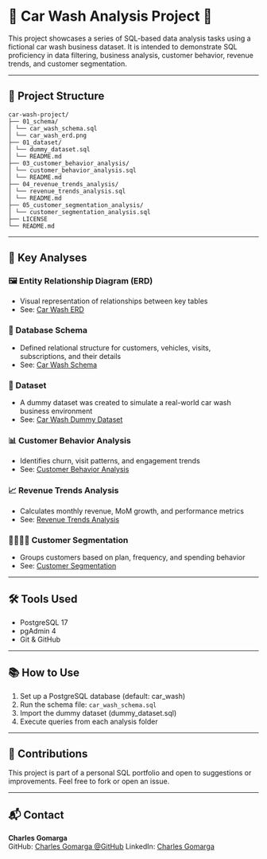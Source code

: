 # 🚗 Car Wash Analysis Project 🚗

This project showcases a series of SQL-based data analysis tasks using a fictional car wash business dataset.
It is intended to demonstrate SQL proficiency in data filtering, business analysis, customer behavior, revenue trends, and customer segmentation.

---

## 📁 Project Structure
```
car-wash-project/
├── 01_schema/
│ └── car_wash_schema.sql
│ └── car_wash_erd.png
├── 01_dataset/
│ └── dummy_dataset.sql
│ └── README.md
├── 03_customer_behavior_analysis/
│ └── customer_behavior_analysis.sql
│ └── README.md
├── 04_revenue_trends_analysis/
│ └── revenue_trends_analysis.sql
│ └── README.md
├── 05_customer_segmentation_analysis/
│ └── customer_segmentation_analysis.sql
├── LICENSE
└── README.md
```
---

## 📌 Key Analyses

### 🖼️ Entity Relationship Diagram (ERD)
- Visual representation of relationships between key tables
- See: [Car Wash ERD](./01_car_wash_schema/car_wash_erd.png)

### 🧱 Database Schema
- Defined relational structure for customers, vehicles, visits, subscriptions, and their details
- See: [Car Wash Schema](./01_car_wash_schema/car_wash_schema.sql)

### 📄 Dataset
- A dummy dataset was created to simulate a real-world car wash business environment
- See: [Car Wash Dummy Dataset](./02_dataset/dummy_data.sql)

### 📊 Customer Behavior Analysis
- Identifies churn, visit patterns, and engagement trends
- See: [Customer Behavior Analysis](./03_customer_behavior_analysis)

### 📈 Revenue Trends Analysis
- Calculates monthly revenue, MoM growth, and performance metrics
- See: [Revenue Trends Analysis](./04_revenue_trends_analysis)

### 👨‍👩‍👧‍👦 Customer Segmentation
- Groups customers based on plan, frequency, and spending behavior
- See: [Customer Segmentation](./05_customer_segmentation_analysis)

---

## 🛠️ Tools Used
- PostgreSQL 17
- pgAdmin 4
- Git & GitHub

---

## 📚 How to Use
1. Set up a PostgreSQL database (default: car_wash)
2. Run the schema file: `car_wash_schema.sql`
3. Import the dummy dataset (dummy_dataset.sql)
4. Execute queries from each analysis folder

---

## 🤝 Contributions
This project is part of a personal SQL portfolio and open to suggestions or improvements. Feel free to fork or open an issue.

---

## 📬 Contact
**Charles Gomarga**  
GitHub: [Charles Gomarga @GitHub](https://github.com/charles-gomarga)
LinkedIn: [Charles Gomarga](https://www.linkedin.com/in/charlesgomarga/)
